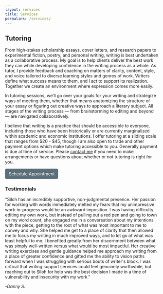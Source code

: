 ```yaml
---
layout: services
title: Services
permalink: /services/
---
```


## Tutoring 

From high-stakes scholarship essays, cover letters, and research papers to experimental fiction, poetry, and personal writing, writing is best undertaken as a collaborative process. My goal is to help clients deliver the best work they can while developing confidence in the writing process as a whole. As tutor, I provide feedback and coaching on matters of clarity, content, style, and voice tailored to diverse learning styles and genres of work. Writers define what success means to them, and I act to support its realization. Together we create an environment where expression comes more easily. 

In tutoring sessions, we’ll go over your goals for your writing and strategize ways of meeting them, whether that means anatomizing the structure of your essay or figuring out creative ways to approach a literary subject. All stages of the writing process — from brainstorming to editing and beyond — are navigated collaboratively.

I believe that writing is a practice that should be accessible to everyone, including those who have been historically or are currently marginalized within academic and economic institutions. I offer tutoring at a sliding scale that ranges from $20 - $45, though I am also open to trade and other payment options which make tutoring accessible to you. Generally payment is due at time of service. Please [contact me](mailto:si.radovsky@gmail.com) if you need to make arrangements or have questions about whether or not tutoring is right for you. 

<div class="button">
<a href="https://app.acuityscheduling.com/schedule.php?owner=14817146" target="_blank" class="acuity-embed-button" style="background: #5A6F78; color: #fff; padding: 8px 12px; margin: 0 auto; border: 0px; -webkit-box-shadow: 0 -2px 0 rgba(0,0,0,0.15) inset;-moz-box-shadow: 0 -2px 0 rgba(0,0,0,0.15) inset;box-shadow: 0 -2px 0 rgba(0,0,0,0.15) inset;border-radius: 4px; text-decoration: none; display: inline-block;">Schedule Appointment</a><link rel="stylesheet" href="https://embed.acuityscheduling.com/embed/button/14817146.css" id="acuity-button-styles" /><script src="https://embed.acuityscheduling.com/embed/button/14817146.js" async></script>
</div>

### Testimonials 

"Siloh has an incredibly supportive, non-judgmental presence. Her passion for working with words immediately melted my fears that my unimpressive work-in-progress would be an awkward imposition. I was having difficulty editing my own work, but instead of pulling out a red pen and going to town on my word count, she engaged me in a conversation about my intentions with the piece, getting to the root of what was most important to me to convey and why. She helped me get to a place of clarity that then allowed me to focus my writing in much improved ways, and to let go of what was least helpful to me. I benefited greatly from her discernment between what was simply well-written versus what would be most impactful. Her creative writing exercises and gentle guidance helped me approach my writing from a place of greater confidence and gifted me the ability to vision paths forward when I was struggling with serious bouts of writer's block. I was critical that writing support services could feel genuinely worthwhile, but reaching out to Siloh for help was the best decision I made in a time of vulnerability and insecurity with my work."  

_-Danny S._